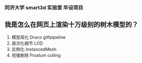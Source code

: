 ### 同济大学 smart3d 实验室 毕设项目

## 我是怎么在网页上渲染十万级别的树木模型的？

1. 模型简化 Draco gltfpipeline
2. 层次化细节 LOD
3. 实例化 InstancedMesh
4. 视锥剔除 Frustum culling

